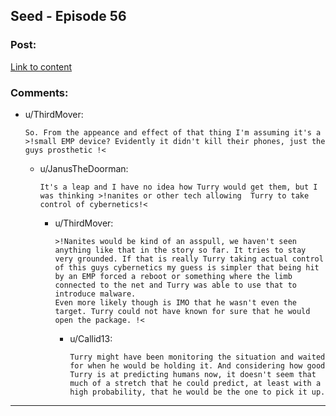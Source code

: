 ## Seed - Episode 56

### Post:

[Link to content](https://www.webtoons.com/en/sf/seed/episode-56/viewer?title_no=1480&episode_no=58&webtoon-platform-redirect=true)

### Comments:

- u/ThirdMover:
  ```
  So. From the appeance and effect of that thing I'm assuming it's a >!small EMP device? Evidently it didn't kill their phones, just the guys prosthetic !<
  ```

  - u/JanusTheDoorman:
    ```
    It's a leap and I have no idea how Turry would get them, but I was thinking >!nanites or other tech allowing  Turry to take control of cybernetics!<
    ```

    - u/ThirdMover:
      ```
      >!Nanites would be kind of an asspull, we haven't seen anything like that in the story so far. It tries to stay very grounded. If that is really Turry taking actual control of this guys cybernetics my guess is simpler that being hit by an EMP forced a reboot or something where the limb connected to the net and Turry was able to use that to introduce malware.
      Even more likely though is IMO that he wasn't even the target. Turry could not have known for sure that he would open the package. !<
      ```

      - u/Callid13:
        ```
        Turry might have been monitoring the situation and waited for when he would be holding it. And considering how good Turry is at predicting humans now, it doesn't seem that much of a stretch that he could predict, at least with a high probability, that he would be the one to pick it up.
        ```

---


